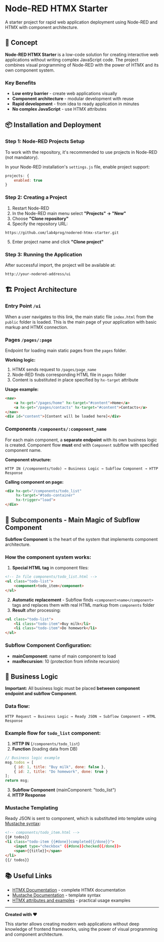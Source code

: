 # Node-RED HTMX Starter

A starter project for rapid web application deployment using Node-RED and HTMX with component architecture.

## 🚀 Concept

**Node-RED HTMX Starter** is a low-code solution for creating interactive web applications without writing complex JavaScript code. The project combines visual programming of Node-RED with the power of HTMX and its own component system.

### Key Benefits

- **Low entry barrier** - create web applications visually
- **Component architecture** - modular development with reuse
- **Rapid development** - from idea to ready application in minutes
- **No complex JavaScript** - use HTMX attributes


## 📦 Installation and Deployment

### Step 1: Node-RED Projects Setup

To work with the repository, it's recommended to use projects in Node-RED (not mandatory).

In your Node-RED installation's `settings.js` file, enable project support:

```javascript
projects: {
    enabled: true
}
```


### Step 2: Creating a Project

1. Restart Node-RED
2. In the Node-RED main menu select **"Projects" → "New"**
3. Choose **"Clone repository"**
4. Specify the repository URL:
```
https://github.com/lab4prog/nodered-htmx-starter.git
```

5. Enter project name and click **"Clone project"**

### Step 3: Running the Application

After successful import, the project will be available at:

```
http://your-nodered-address/ui
```


## 🏗 Project Architecture

### Entry Point `/ui`

When a user navigates to this link, the main static file `index.html` from the `public` folder is loaded. This is the main page of your application with basic markup and HTMX connection.
### Pages `/pages/:page`

Endpoint for loading main static pages from the `pages` folder.

**Working logic:**

1. HTMX sends request to `/pages/page_name`
2. Node-RED finds corresponding HTML file in `pages` folder
3. Content is substituted in place specified by `hx-target` attribute

**Usage example:**

```html
<nav>
    <a hx-get="/pages/home" hx-target="#content">Home</a>
    <a hx-get="/pages/contacts" hx-target="#content">Contacts</a>
</nav>
<div id="content">[Content will be loaded here]</div>
```


### Components `/components/:component_name`

For each main component, a **separate endpoint** with its own business logic is created. Component flow **must** end with `Component` subflow with specified component name.

**Component structure:**

```
HTTP IN (/components/todo) → Business Logic → Subflow Component → HTTP Response
```

**Calling component on page:**

```html
<div hx-get="/components/todo_list" 
     hx-target="#todo-container" 
     hx-trigger="load">
</div>
```


## 🧩 Subcomponents - Main Magic of Subflow Component

**Subflow Component** is the heart of the system that implements component architecture.

### How the component system works:

1. **Special HTML tag** in component files:
```html
<!-- In file components/todo_list.html -->
<ul class="todo-list">
    <component>todo_item</component>
</ul>
```

2. **Automatic replacement** - Subflow finds `<component>name</component>` tags and replaces them with real HTML markup from `components` folder
3. **Result** after processing:
```html
<ul class="todo-list">
    <li class="todo-item">Buy milk</li>
    <li class="todo-item">Do homework</li>
</ul>
```


### Subflow Component Configuration:

- **mainComponent**: name of main component to load
- **maxRecursion**: 10 (protection from infinite recursion)


## 💼 Business Logic

**Important:** All business logic must be placed **between component endpoint and subflow Component**.

### Data flow:

```
HTTP Request → Business Logic → Ready JSON → Subflow Component → HTML Response
```


### Example flow for `todo_list` component:

1. **HTTP IN** (`/components/todo_list`)
2. **Function** (loading data from DB)
```javascript
// Business logic example
msg.todos = [
    { id: 1, title: "Buy milk", done: false },
    { id: 2, title: "Do homework", done: true }
];
return msg;
```

3. **Subflow Component** (mainComponent: "todo_list")
4. **HTTP Response**

### Mustache Templating

Ready JSON is sent to component, which is substituted into template using [Mustache syntax](https://mustache.github.io/mustache.5.html):

```html
<!-- components/todo_item.html -->
{{# todos}}
<li class="todo-item {{#done}}completed{{/done}}">
    <input type="checkbox" {{#done}}checked{{/done}}>
    <span>{{title}}</span>
</li>
{{/ todos}}
```


## 📚 Useful Links

- [HTMX Documentation](https://htmx.org/docs/) - complete HTMX documentation
- [Mustache Documentation](https://mustache.github.io/mustache.5.html) - template syntax
- [HTMX attributes and examples](https://htmx.org/examples/) - practical usage examples

***

**Created with ❤️**

This starter allows creating modern web applications without deep knowledge of frontend frameworks, using the power of visual programming and component architecture.